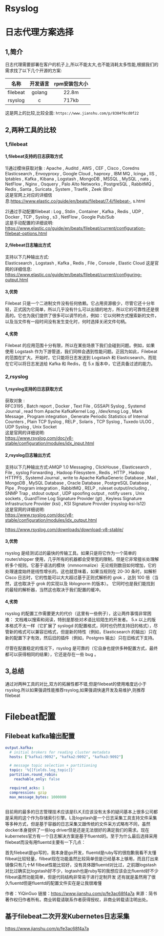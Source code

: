 
# Rsyslog

# 日志代理方案选择
## 1,简介
日志代理需要部署在客户的机子上,所以不能太大,也不能消耗太多性能,根据我们的需求找了以下几个开源的方案:  

名称 | 开发语言 | rpm安装包大小
:-:|:-:|:-:
filebeat|golang | 22.8m
rsyslog|c|717kb

这是网上的比较,比较全面:
`https://www.jianshu.com/p/8384f6cd0f22`  

## 2,两种工具的比较
### **1,filebeat**
#### 1,filebeat支持的日志获取方式  

1)通过模块获取对象 :
Apache ,  Auditd ,  AWS ,  CEF ,  Cisco ,  Coredns  Elasticsearch ,  Envoyproxy ,  Google Cloud ,  haproxy ,  IBM MQ ,  Icinga ,  IIS ,  Iptables ,  Kafka ,  Kibana ,  Logstash ,  MongoDB ,  MSSQL ,  MySQL ,  nats ,  NetFlow ,  Nginx ,  Osquery ,  Palo Alto Networks ,  PostgreSQL ,  RabbitMQ ,  Redis ,  Santa ,  Suricata ,  System ,  Traefik ,  Zeek (Bro)   
这是官网上对应的详细信息:https://www.elastic.co/guide/en/beats/filebeat/7.4/filebeat-,  s.html  

2)通过手动配置filebeat :
Log ,  Stdin ,  Container ,  Kafka ,  Redis ,  UDP ,  Docker ,  TCP ,  Syslog ,  s3 ,  NetFlow ,  Google Pub/Sub  
这是手动配置的详细说明:  
https://www.elastic.co/guide/en/beats/filebeat/current/configuration-filebeat-options.html


#### 2,filebeat日志输出方式
支持以下几种输出方式:  
Elasticsearch ,  Logstash ,  Kafka ,  Redis ,  File ,  Console ,  Elastic Cloud
这是官网的详细信息:  
https://www.elastic.co/guide/en/beats/filebeat/current/configuring-output.html  

#### 3,优势
Filebeat 只是一个二进制文件没有任何依赖。它占用资源极少，尽管它还十分年轻，正式因为它简单，所以几乎没有什么可以出错的地方，所以它的可靠性还是很高的。它也为我们提供了很多可以调节的点，例如：它以何种方式搜索新的文件，以及当文件有一段时间没有发生变化时，何时选择关闭文件句柄。

#### 4,劣势
Filebeat 的应用范围十分有限，所以在某些场景下我们会碰到问题。例如，如果使用 Logstash 作为下游管道，我们同样会遇到性能问题。正因为如此，Filebeat 的范围在扩大。开始时，它只能将日志发送到 Logstash 和 Elasticsearch，而现在它可以将日志发送给 Kafka 和 Redis，在 5.x 版本中，它还具备过滤的能力。

### **2,rsyslog**
#### 1,rsyslog支持的日志获取方式  
获取对象 :  
RFC3195  ,  Batch report  ,  Docker  ,  Text File  ,  GSSAPI Syslog  ,  Systemd Journal  ,  read from Apache KafkaKernel Log  ,  /dev/kmsg Log  ,  Mark Message  ,  Program integration  ,  Generate Periodic Statistics of Internal Counters ,  Plain TCP Syslog ,  RELP  ,  Solaris  ,  TCP Syslog  ,  Tuxedo ULOG  ,  UDP Syslog  ,  Unix Socket  
这是官网的详细说明:  
https://www.rsyslog.com/doc/v8-stable/configuration/modules/idx_input.html  
#### 2,rsyslog日志输出方式
支持以下几种输出方式:AMQP 1.0 Messaging    ,  ClickHouse    ,  Elasticsearch ,  File ,  syslog Forwarding    ,  Hadoop Filesystem    ,  Redis ,  HTTP ,  Hadoop HTTPFS ,  Systemd Journal ,  write to Apache KafkaGeneric Database ,  Mail ,  MongoDB ,  MySQL Database    ,  Oracle Database ,  PostgreSQL Database ,  Pipe ,  Program integration ,  RabbitMQ ,  RELP ,  ruleset output/including  ,  SNMP Trap ,  stdout output ,  UDP spoofing output ,  notify users ,  Unix sockets ,  GuardTime Log Signature Provider (gt) ,  Keyless Signature Infrastructure Provider (ksi) ,  KSI Signature Provider (rsyslog-ksi-ls12)  
这是官网的详细说明:  
https://www.rsyslog.com/doc/v8-stable/configuration/modules/idx_output.html

https://www.rsyslog.com/downloads/download-v8-stable/

#### 3,优势
rsyslog 是经测试过的最快的传输工具。如果只是将它作为一个简单的 router/shipper 使用，几乎所有的机器都会受带宽的限制，但是它非常擅长处理解析多个规则。它基于语法的模块（mmnormalize）无论规则数目如何增加，它的处理速度始终是线性增长的。这也就意味着，如果当规则在 20-30 条时，如解析 Cisco 日志时，它的性能可以大大超过基于正则式解析的 grok ，达到 100 倍（当然，这也取决于 grok 的实现以及 liblognorm 的版本）。
它同时也是我们能找到的最轻的解析器，当然这也取决于我们配置的缓冲。

#### 4,劣势
rsyslog 的配置工作需要更大的代价（这里有一些例子），这让两件事情非常困难：
文档难以搜索和阅读，特别是那些对术语比较陌生的开发者。
5.x 以上的版本格式不太一样（它扩展了 syslogd 的配置格式，同时也仍然支持旧的格式），尽管新的格式可以兼容旧格式，但是新的特性（例如，Elasticsearch 的输出）只在新的配置下才有效，然后旧的插件（例如，Postgres 输出）只在旧格式下支持。

尽管在配置稳定的情况下，rsyslog 是可靠的（它自身也提供多种配置方式，最终都可以获得相同的结果），它还是存在一些 bug 。

## 3,总结
通过对两种工具的对比,双方的拓展性都不错,但是filebeat的使用难度远小于rsyslog.所以如果强调性能推荐rsyslog,如果强调快速开发及易维护,则推荐filebeat


# Filebeat配置

## Filebeat kafka输出配置 

```YAML
output.kafka:
  # initial brokers for reading cluster metadata
  hosts: ["kafka1:9092", "kafka2:9092", "kafka3:9092"]

  # message topic selection + partitioning
  topic: '%{[fields.log_topic]}'
  partition.round_robin:
    reachable_only: false

  required_acks: 1
  compression: gzip
  max_message_bytes: 1000000
```


## 

目前用的最多的日志管理技术应该是ELK,E应该没有太多的疑问基本上很多公司都是采用的这个作为存储索引引擎。L及logstash是一个日志采集工具支持文件采集等多种方式，但是基于容器的日志采集又跟传统的文件采方式略有不同，虽然docker本身提供了一些log driver但是还是无法很好的满足我们的需求。现在kubernetes官方有一个日志解决方案是基于fluentd的。至于为什么最后选择采用filebeat而没有用fluentd主要有一下几点：

首先filebeat是go写的，我本身是go开发，fluentd是ruby写的很抱歉我看不太懂
filbeat比较轻量，filbeat现在功能虽然比较简单但是已经基本上够用，而且打出来镜像只有几十M
filbeat性能比较好，没有具体跟fluentd对比过，之前跟logstash对比过确实比logstash好不少，logtash也是ruby写的我想应该会比fluentd好不少
filbeat虽然功能简单，但是代码结构非常易于进行定制开发
还有就是虽然用了很久fluentd但是fluentd的配置文件实在是让我很难懂

作者：YiQinGuo
链接：https://www.jianshu.com/p/fe3ac68f4a7a
来源：简书
著作权归作者所有。商业转载请联系作者获得授权，非商业转载请注明出处。

## 基于filebeat二次开发Kubernetes日志采集

https://www.jianshu.com/p/fe3ac68f4a7a



